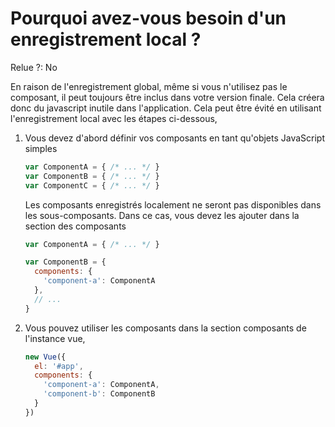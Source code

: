 # Pourquoi avez-vous besoin d'un enregistrement local ?

Relue ?: No

En raison de l'enregistrement global, même si vous n'utilisez pas le composant, il 
peut toujours être inclus dans votre version finale.  Cela créera donc 
du javascript inutile dans l'application.  Cela peut être évité en 
utilisant l'enregistrement local avec les étapes ci-dessous,

1. Vous devez d'abord définir vos composants en tant qu'objets JavaScript simples
    
    ```jsx
    var ComponentA = { /* ... */ }
    var ComponentB = { /* ... */ }
    var ComponentC = { /* ... */ }
    ```
    
    Les composants enregistrés localement ne seront pas disponibles dans les 
    sous-composants.  Dans ce cas, vous devez les ajouter dans la section 
    des composants
    
    ```jsx
    var ComponentA = { /* ... */ }
    
    var ComponentB = {
      components: {
        'component-a': ComponentA
      },
      // ...
    }
    ```
    
2. Vous pouvez utiliser les composants dans la section composants de l'instance vue,
    
    ```jsx
    new Vue({
      el: '#app',
      components: {
        'component-a': ComponentA,
        'component-b': ComponentB
      }
    })
    ```